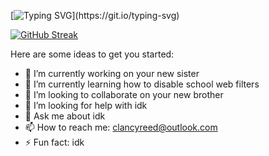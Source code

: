 [![Typing SVG](https://readme-typing-svg.herokuapp.com/?lines=yay;not;)](https://git.io/typing-svg)

[![GitHub Streak](https://github-readme-streak-stats.herokuapp.com/?user=aeolus-1)](https://git.io/streak-stats)

Here are some ideas to get you started:

- 🔭 I’m currently working on your new sister
- 🌱 I’m currently learning how to disable school web filters
- 👯 I’m looking to collaborate on your new brother
- 🤔 I’m looking for help with idk
- 💬 Ask me about idk
- 📫 How to reach me: clancyreed@outlook.com
- ⚡ Fun fact: idk

